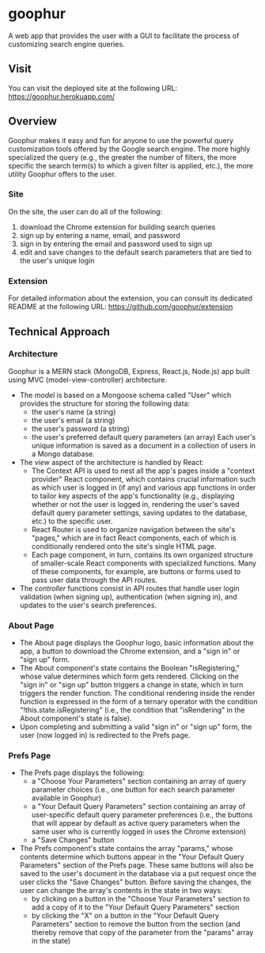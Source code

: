 # goophur
A web app that provides the user with a GUI to facilitate the process of customizing search engine queries.

## Visit
You can visit the deployed site at the following URL: https://goophur.herokuapp.com/

## Overview
Goophur makes it easy and fun for anyone to use the powerful query customization tools offered by the Google search engine. The more highly specialized the query (e.g., the greater the number of filters, the more specific the search term(s) to which a given filter is applied, etc.), the more utility Goophur offers to the user.

### Site
On the site, the user can do all of the following:
1. download the Chrome extension for building search queries
2. sign up by entering a name, email, and password
3. sign in by entering the email and password used to sign up
4. edit and save changes to the default search parameters that are tied to the user's unique login

### Extension
For detailed information about the extension, you can consult its dedicated README at the following URL: https://github.com/goophur/extension

## Technical Approach

### Architecture
Goophur is a MERN stack (MongoDB, Express, React.js, Node.js) app built using MVC (model-view-controller) architecture.
* The *model* is based on a Mongoose schema called "User" which provides the structure for storing the following data:
  - the user's name (a string)
  - the user's email (a string)
  - the user's password (a string)
  - the user's preferred default query parameters (an array)
  Each user's unique information is saved as a document in a collection of users in a Mongo database.
* The *view* aspect of the architecture is handled by React:
  - The Context API is used to nest all the app's pages inside a "context provider" React component, which contains crucial information such as which user is logged in (if any) and various app functions in order to tailor key aspects of the app's functionality (e.g., displaying whether or not the user is logged in, rendering the user's saved default query parameter settings, saving updates to the database, etc.) to the specific user.
  - React Router is used to organize navigation between the site's "pages," which are in fact React components, each of which is conditionally rendered onto the site's single HTML page.
  - Each page component, in turn, contains its own organized structure of smaller-scale React components with specialized functions. Many of these components, for example, are buttons or forms used to pass user data through the API routes.
* The *controller* functions consist in API routes that handle user login validation (when signing up), authentication (when signing in), and updates to the user's search preferences.

### About Page
* The About page displays the Goophur logo, basic information about the app, a button to download the Chrome extension, and a "sign in" or "sign up" form.
* The About component's state contains the Boolean "isRegistering," whose value determines which form gets rendered. Clicking on the "sign in" or "sign up" button triggers a change in state, which in turn triggers the render function. The conditional rendering inside the render function is expressed in the form of a ternary operator with the condition "!this.state.isRegistering" (i.e., the condition that "isRendering" in the About component's state is false).
* Upon completing and submitting a valid "sign in" or "sign up" form, the user (now logged in) is redirected to the Prefs page.

### Prefs Page
* The Prefs page displays the following:
  - a "Choose Your Parameters" section containing an array of query parameter choices (i.e., one button for each search parameter available in Goophur)
  - a "Your Default Query Parameters" section containing an array of user-specific default query parameter preferences (i.e., the buttons that will appear by default as active query parameters when the same user who is currently logged in uses the Chrome extension)
  - a "Save Changes" button
* The Prefs component's state contains the array "params," whose contents determine which buttons appear in the "Your Default Query Parameters" section of the Prefs page. These same buttons will also be saved to the user's document in the database via a put request once the user clicks the "Save Changes" button. Before saving the changes, the user can change the array's contents in the state in two ways:
  - by clicking on a button in the "Choose Your Parameters" section to add a copy of it to the "Your Default Query Parameters" section
  - by clicking the "X" on a button in the "Your Default Query Parameters" section to remove the button from the section (and thereby remove that copy of the parameter from the "params" array in the state)
